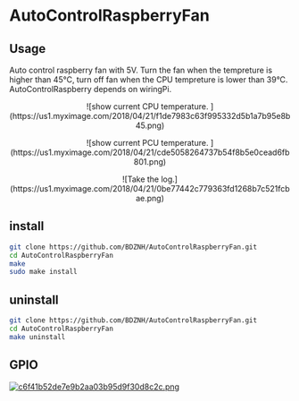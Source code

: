 # AutoControlRaspberryFan
## Usage
Auto control raspberry fan with 5V. Turn the fan when the tempreture is higher than 45°C, turn off fan when the CPU tempreture is lower than 39°C.
AutoControlRaspberry depends on wiringPi.
<p align=center>![show current CPU temperature. ](https://us1.myximage.com/2018/04/21/f1de7983c63f995332d5b1a7b95e8b45.png)</p>
<p align=center>![show current PCU temperature. ](https://us1.myximage.com/2018/04/21/cde5058264737b54f8b5e0cead6fb801.png)</p>
<p align=center>![Take the log.](https://us1.myximage.com/2018/04/21/0be77442c779363fd1268b7c521fcbae.png)</p>


## install

```bash
git clone https://github.com/BDZNH/AutoControlRaspberryFan.git
cd AutoControlRaspberryFan
make
sudo make install
```

## uninstall
```bash
git clone https://github.com/BDZNH/AutoControlRaspberryFan.git
cd AutoControlRaspberryFan
make uninstall
```
## GPIO
[![c6f41b52de7e9b2aa03b95d9f30d8c2c.png](https://us1.myximage.com/2018/04/20/c6f41b52de7e9b2aa03b95d9f30d8c2c.png)](http://shumeipai.nxez.com/raspberry-pi-pins-version-40)
